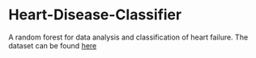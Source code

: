 # Heart-Disease-Classifier
A random forest for data analysis and classification of heart failure. The dataset can be found [here](https://www.kaggle.com/datasets/fedesoriano/heart-failure-prediction)
